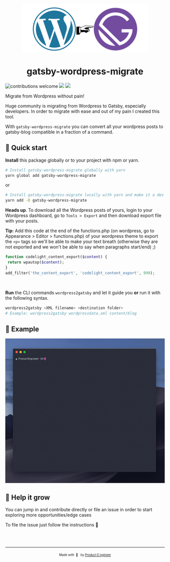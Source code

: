<p align="center">
    <img alt="Gatsby" src="./w2g.jpg" width="400" />
</p>
<h1 align="center">
  gatsby-wordpress-migrate
</h1>

![contributions welcome](https://img.shields.io/badge/contributions-welcome-brightgreen.svg?style=flat)
![](https://img.shields.io/npm/l/gatsby-wordpress-migrate.svg)
![](https://img.shields.io/npm/dw/gatsby-wordpress-migrate.svg)

Migrate from Wordpress without pain!

Huge community is migrating from Wordpress to Gatsby, especially developers. In order to migrate with ease and out of my pain I created this tool.

With `gatsby-wordpress-migrate` you can convert all your wordpress posts to gatsby-blog compatible in a fraction of a command.

## 🚀 Quick start



**Install** this package globally or to your project with npm or yarn.

```sh
# Install gatsby-wordpress-migrate globally with yarn
yarn global add gatsby-wordpress-migrate
```

or

```sh
# Install gatsby-wordpress-migrate locally with yarn and make it a dev dependency
yarn add -D gatsby-wordpress-migrate
```

**Heads up**. To download all the Wordpress posts of yours, login to your Wordpress dashboard, go to `Tools > Export` and then download export file with your posts.

**Tip:**
Add this code at the end of the functions.php (on wordpress, go to Appearance > Editor > functions.php) of your wordpress theme to export the `<p>` tags so we'll be able to make your text breath (otherwise they are not exported and we won't be able to say when paragraphs start/end) ;)

```php
function codelight_content_export($content) {
 return wpautop($content);
}
add_filter('the_content_export', 'codelight_content_export', 999);
```

<br>

**Run** the CLI commands `wordpress2gatsby` and let it guide you **or** run it with the following syntax.

```sh
wordpress2gatsby <XML filename> <destination folder>
# Example: wordpress2gatsby wordpressdata.xml content/blog
```

## 🧐 Example

![example](./example.gif)

## 🤟 Help it grow

You can jump in and contribute directly or file an issue in order to start exploring more opportunities/edge cases

To file the issue just follow the instructions 📃

<br/>
<br/>

---

<p align="center">
<sub><sup>Made with&nbsp&nbsp🧠 &nbsp&nbspby <a href="https://twitter.com/CostasAlexoglou">Product E:ngineer</a></sup></sub>
</p>
